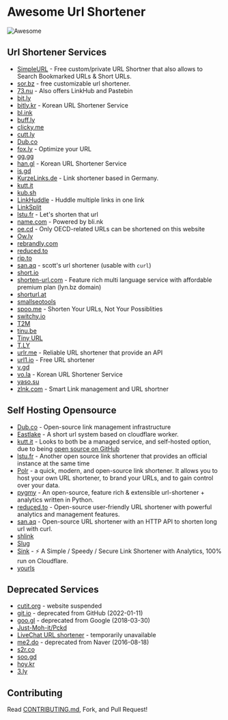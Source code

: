 # Awesome Url Shortener

<img src="https://awesome.re/badge.svg" alt="Awesome">

## Url Shortener Services

* [SimpleURL](https://simpleURL.tech) - Free custom/private URL Shortner that also allows to Search Bookmarked URLs & Short URLs.
* [sor.bz](https://sor.bz) - free customizable url shortener.
* [73.nu](https://shorturl.73.nu) - Also offers LinkHub and Pastebin
* [bit.ly](https://bitly.com)
* [bitly.kr](https://bitly.kr) - Korean URL Shortener Service
* [bl.ink](https://www.bl.ink)
* [buff.ly](https://buff.ly)
* [clicky.me](https://clicky.me)
* [cutt.ly](https://cutt.ly)
* [Dub.co](https://dub.co)
* [fox.ly](https://foxlyme.com/) - Optimize your URL
* [gg.gg](https://gg.gg)
* [han.gl](https://han.gl) - Korean URL Shortener Service
* [is.gd](https://is.gd)
* [KurzeLinks.de](https://kurzelinks.de) - Link shortener based in Germany.
* [kutt.it](https://kutt.it)
* [kub.sh](https://kub.sh)
* [LinkHuddle](https://linkhuddle.com/) - Huddle multiple links in one link
* [LinkSplit](https://linksplit.io/url-shortener)
* [lstu.fr](https://lstu.fr/) - Let's shorten that url
* [name.com](https://www.name.com/branded-url-shortener) - Powered by bli.nk
* [oe.cd](https://oe.cd/) - Only OECD-related URLs can be shortened on this website
* [Ow.ly](https://ow.ly)
* [rebrandly.com](https://rebrandly.com)
* [reduced.to](https://reduced.to)
* [rip.to](https://rip.to)
* [san.aq](https://san.aq) - scott's url shortener (usable with `curl`)
* [short.io](https://short.io)
* [shorten-url.com](https://shorten-url.com) - Feature rich multi language service with affordable premium plan (lyn.bz domain)
* [shorturl.at](https://www.shorturl.at)
* [smallseotools](https://smallseotools.com/url-shortener)
* [spoo.me](https://spoo.me/) - Shorten Your URLs, Not Your Possiblities
* [switchy.io](https://switchy.io)
* [T2M](https://t2mio.com)
* [tinu.be](https://tinu.be)
* [Tiny URL](https://tiny.cc)
* [T.LY](https://t.ly)
* [urlr.me](https://urlr.me/en) - Reliable URL shortener that provide an API
* [url1.io](https://url1.io) - Free URL shortener
* [v.gd](https://v.gd)
* [vo.la](https://vo.la/) - Korean URL Shortener Service
* [yaso.su](https://yaso.su/)
* [zlnk.com](https://zlnk.com/) - Smart Link management and URL shortner

## Self Hosting Opensource

* [Dub.co](https://dub.co) - Open-source link management infrastructure
* [Eastlake](https://github.com/Likenttt/eastlake-cloudflare-worker-short-url) - A short url system based on cloudflare worker.
* [kutt.it](https://kutt.it) - Looks to both be a managed service, and self-hosted option, due to being [open source on GitHub](https://github.com/thedevs-network/kutt)
* [lstu.fr](https://framagit.org/fiat-tux/hat-softwares/lstu/) - Another open source link shortener that provides an official instance at the same time
* [Polr](https://polrproject.org) - a quick, modern, and open-source link shortener. It allows you to host your own URL shortener, to brand your URLs, and to gain control over your data.
* [pygmy](https://github.com/amitt001/pygmy) - An open-source, feature rich & extensible url-shortener + analytics written in Python.
* [reduced.to](https://reduced.to) - Open-source user-friendly URL shortener with powerful analytics and management features.
* [san.aq](https://github.com/neutronscott/sanaq) - Open-source URL shortener with an HTTP API to shorten long url with curl.
* [shlink](https://shlink.io)
* [Slug](https://github.com/pheralb/slug)
* [Sink](https://github.com/ccbikai/sink) - ⚡ A Simple / Speedy / Secure Link Shortener with Analytics, 100% run on Cloudflare.
* [yourls](https://yourls.org)

## Deprecated Services

* [cutit.org](https://cutit.org) - website suspended
* [git.io](https://git.io) - deprecated from GitHub (2022-01-11)
* [goo.gl](https://goo.gl) - deprecated from Google (2018-03-30)
* [Just-Moh-it/Pckd](https://github.com/Just-Moh-it/Pckd)
* [LiveChat URL shortener](https://www.livechatinc.com/url-shortener/) - temporarily unavailable
* [me2.do](https://me2.do) - deprecated from Naver (2016-08-18)
* [s2r.co](https://s2r.co)
* [soo.gd](https://soo.gd/)
* [hoy.kr](https://hoy.kr/)
* [3.ly](https://3.ly)

## Contributing

Read [CONTRIBUTING.md](https://github.com/738/awesome-url-shortener/blob/master/CONTRIBUTING.md), Fork, and Pull Request!
